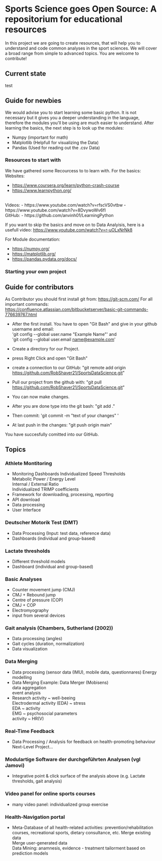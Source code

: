 # Sports Science goes Open Source: A repositorium for educational resources
In this project we are going to create resources, that will help you to understand and code common analyses in the sport sciences. We will cover a broad range from simple to advanced topics. You are welcome to contribute!
## Current state
test
## Guide for newbies
We would advise you to start learning some basic python.
It is not necessary but it gives you a deeper understanding in the language, therefore the modules you'll be using are much easier to understand.
After learning the basics, the next step is to look up the modules:
- Numpy           (important for math)
- Matplotlib      (Helpfull for visualizing the Data)
- Pandas          (Used for reading out the .csv Data)

### Resources to start with
We have gathered some Recourcess to to learn with.
For the basics:
Websites:
- https://www.coursera.org/learn/python-crash-course
- https://www.learnpython.org/
<br>
Videos:
- https://www.youtube.com/watch?v=rfscVS0vtbw
- https://www.youtube.com/watch?v=8DvywoWv6fI
<br>
GitHub:
- https://github.com/anvinh01/LearningPython 

If you want to skip the basics and move on to Data Analyisis, here is a usefull video: https://www.youtube.com/watch?v=r-uOLxNrNk8

For Module documentation:
- https://numpy.org/
- https://matplotlib.org/
- https://pandas.pydata.org/docs/


### Starting your own project
## Guide for contributors
As Contributor you should first install git from: https://git-scm.com/
For all important commands: https://confluence.atlassian.com/bitbucketserver/basic-git-commands-776639767.html

- After the first install. You have to open "Git Bash" and give in your github username and email:<br> 'git config --global user.name "Example Name"' and <br>'git config --global user.email name@example.com'

- Create a directory for our Project.
- press Right Click and open "Git Bash"
- create a connection to our GitHub: "git remote add origin https://github.com/RobShaver21/SportsDataScience.git"
- Pull our project from the github with: "git pull https://github.com/RobShaver21/SportsDataScience.git"
- You can now make changes.
- After you are done type into the git bash: "git add ."
- Then commit: 'git commit -m "text of your changes" '
- At last push in the changes: "git push origin main"

You have succesfully comitted into our GitHub.
## Topics

### Athlete Montitoring 
-	Monitoring Dashboards
   Individualized Speed Thresholds  
   Metabolic Power / Energy Level  
   Internal / External Ratio  
   Individualized TRIMP coefficients  
-	Framework for downloading, processing, reporting
-	API download
-	Data processing
- User Interface

### Deutscher Motorik Test (DMT)
-	Data Processing (Input: test data, reference data)
-	Dashboards (individual and group-based)

### Lactate thresholds
- Different threshold models
-	Dashboard (individual and group-based)

### Basic Analyses
-	Counter movement jump (CMJ)
-	CMJ + Rebound jump 
-	Centre of pressure (COP)
-	CMJ + COP
-	Electromyography 
-	input from several devices

### Gait analysis (Chambers, Sutherland (2002))
-	Data processing (angles)
-	Gait cycles (duration, normalization)
-	Data visualization

### Data Merging
-	Data processing (sensor data (IMU), mobile data, questionnares)
   Energy modelling
-	Data Merging
   Example: Data Merger (Mobisens)  
   data aggregation  
   event analysis  
- Research
   activity ~ well-beeing  
   Electrodermal activity (EDA) ~ stress  
   EDA ~ activity  
   EMG ~ psychosocial parameters  
   activity ~ HR(V)  

### Real-Time Feedback
-	Data Processing / Analysis for feedback on health-promoting behaviour
   Next-Level Project...

### Modulartige Software der durchgeführten Analysen (vgl Jamovi)
- Integrative point & click surface of the analysis above (e.g. Lactate thresholds, gait analysis)

### Video panel for online sports courses
- many video panel: individualized group exercise

### Health-Navigation portal
- Meta-Database of all health-related activities: prevention/rehabilitation courses, recreational sports, dietary consultance, etc.
   Merge existing data  
   Merge user-generated data  
   Data Mining: anamnesis, evidence - treatment tailorment based on prediction models  




